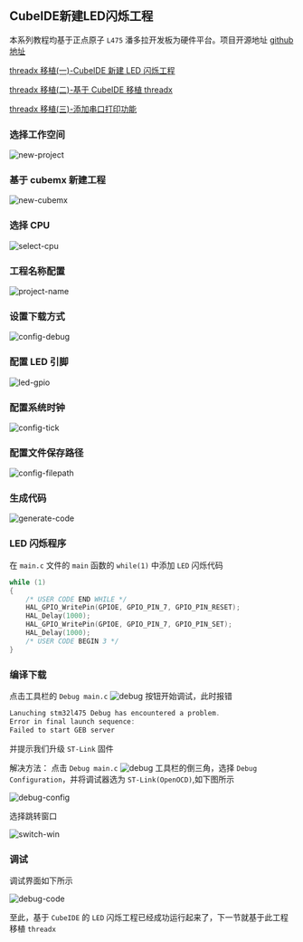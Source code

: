 ## CubeIDE新建LED闪烁工程

本系列教程均基于正点原子 `L475` 潘多拉开发板为硬件平台。项目开源地址 [github 地址](https://github.com/tyustli/threadx-l475)

[threadx 移植(一)-CubeIDE 新建 LED 闪烁工程](https://blog.csdn.net/tyustli/article/details/108372510)

[threadx 移植(二)-基于 CubeIDE 移植 threadx](https://blog.csdn.net/tyustli/article/details/108373791)

[threadx 移植(三)-添加串口打印功能](https://blog.csdn.net/tyustli/article/details/108380441)

### 选择工作空间

![new-project](./figures/new-project.png)

### 基于 cubemx 新建工程

![new-cubemx](./figures/new-cubemx.png)

### 选择 CPU

![select-cpu](./figures/select-cpu.png)

### 工程名称配置

![project-name](./figures/project-name.png)

### 设置下载方式

![config-debug](./figures/config-download.png)

### 配置 LED 引脚

![led-gpio](./figures/led-gpio.png)

### 配置系统时钟

![config-tick](./figures/config-tick.png)

### 配置文件保存路径

![config-filepath](./figures/config-filepath.png)

### 生成代码

![generate-code](./figures/generate-code.png)

### LED 闪烁程序

在 `main.c` 文件的 `main` 函数的 `while(1)` 中添加 `LED` 闪烁代码
```c
while (1)
{
    /* USER CODE END WHILE */
    HAL_GPIO_WritePin(GPIOE, GPIO_PIN_7, GPIO_PIN_RESET);
    HAL_Delay(1000);
    HAL_GPIO_WritePin(GPIOE, GPIO_PIN_7, GPIO_PIN_SET);
    HAL_Delay(1000);
    /* USER CODE BEGIN 3 */
}
```
### 编译下载

点击工具栏的 `Debug main.c` ![debug](./figures/debug-button.png) 按钮开始调试，此时报错

```c
Lanuching stm32l475 Debug has encountered a problem.
Error in final launch sequence:
Failed to start GEB server
```
并提示我们升级 `ST-Link` 固件

解决方法：
点击 `Debug main.c` ![debug](./figures/debug-button.png) 工具栏的倒三角，选择 `Debug Configuration`，并将调试器选为 `ST-Link(OpenOCD)`,如下图所示

![debug-config](./figures/debug-config.png)

选择跳转窗口

![switch-win](./figures/switch-win.png)

### 调试

调试界面如下所示

![debug-code](./figures/debug-code.png)

至此，基于 `CubeIDE` 的 `LED` 闪烁工程已经成功运行起来了，下一节就基于此工程移植 `threadx`
